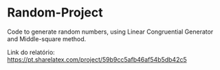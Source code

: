 # Random-Project
Code to generate random numbers, using Linear Congruential Generator and Middle-square method.

Link do relatório: https://pt.sharelatex.com/project/59b9cc5afb46af54b5db42c5

